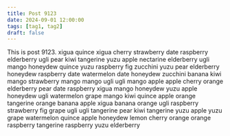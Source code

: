 ```yaml
---
title: Post 9123
date: 2024-09-01 12:00:00
tags: [tag1, tag2]
draft: false
---
```

This is post 9123.
xigua
quince
xigua
cherry
strawberry
date
raspberry
elderberry
ugli
pear
kiwi
tangerine
yuzu
apple
nectarine
elderberry
ugli
mango
honeydew
quince
yuzu
raspberry
fig
zucchini
yuzu
pear
elderberry
honeydew
raspberry
date
watermelon
date
honeydew
zucchini
banana
kiwi
mango
strawberry
mango
mango
ugli
ugli
mango
apple
apple
cherry
orange
elderberry
pear
date
raspberry
xigua
mango
honeydew
yuzu
apple
honeydew
ugli
watermelon
grape
mango
kiwi
quince
apple
orange
tangerine
orange
banana
apple
xigua
banana
orange
ugli
raspberry
strawberry
fig
grape
ugli
ugli
tangerine
pear
kiwi
tangerine
yuzu
apple
yuzu
grape
watermelon
quince
apple
honeydew
lemon
cherry
orange
orange
raspberry
tangerine
raspberry
yuzu
elderberry
